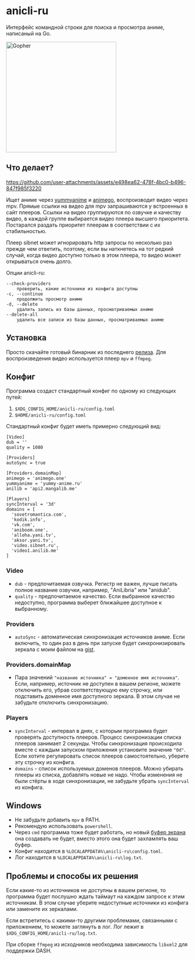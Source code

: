 # anicli-ru

Интерфейс командной строки для поиска и просмотра аниме, написаный на Go.

<img src="https://go.dev/blog/gopher/header.jpg" alt="Gopher" width="300"/>

## Что делает?
https://github.com/user-attachments/assets/e498ea62-478f-4bc0-b496-847f985f3220

Ищет аниме через [yummyanime](https://yummy-anime.ru/) и [animego](https://animego.org/), воспроизводит видео через mpv. 
Прямые ссылки на видео для mpv запрашиваются у встроенных в сайт плееров.
Ссылки на видео группируются по озвучке и качеству видео, 
в каждой группе выбирается видео плеера высшего приоритета.
Постарался раздать приоритет плеерам в соответствии с их стабильностью.

Плеер sibnet может игнорировать http запросы по несколько раз
прежде чем ответить, поэтому, если вы наткнетесь на тот редкий случай, когда видео 
доступно только в этом плеера, то видео может открываться очень долго.

Опции anicli-ru:
```
--check-providers
    проверить, какие источники из конфига доступны
-c, --continue
    продолжить просмотр аниме
-d, --delete
    удалить запись из базы данных, просматриваемых аниме
--delete-all
    удалить все записи из базы данных, просматриваемых аниме
```

## Установка
Просто скачайте готовый бинарник из последнего [релиза](https://github.com/OMRIFIJI/anicli-ru/releases). Для воспроизведения видео используется плеер `mpv` и `ffmpeg`.

## Конфиг
Программа создаст стандартный конфиг по одному из следующих путей:
1. `$XDG_CONFIG_HOME/anicli-ru/config.toml`
2. `$HOME/anicli-ru/config.toml`

Стандартный конфиг будет иметь примерно следующий вид:
```
[Video]
dub = ''
quality = 1080

[Providers]
autoSync = true

[Providers.domainMap]
animego = 'animego.one'
yummyanime = 'yummy-anime.ru'
anilib = 'api2.mangalib.me'

[Players]
syncInterval = '3d'
domains = [
  'sovetromantica.com',
  'kodik.info',
  'vk.com',
  'aniboom.one',
  'alloha.yani.tv',
  'aksor.yani.tv',
  'video.sibnet.ru',
  'video1.anilib.me'
]
```

### Video

* `dub` - предпочитаемая озвучка. Регистр не важен, лучше писать полное название озвучки, например, "AniLibria" или "anidub".
* `quality` - предпочитаемое качество. Если выбранное качество недоступно, программа выберет ближайшее доступное к выбранному.

### Providers

* `autoSync` - автоматическая синхронизация источников аниме. 
Если включить, то один раз в день при запуске будет синхронизировать зеркала с моим файлом на 
[gist](https://gist.github.com/OMRIFIJI/aacb12102b3aff21c37d5273f2b76fa0).

### Providers.domainMap

* Пара значений `"название источника" = "доменное имя источника"`. 
Если, например, источник не доступен в вашем регионе, можете отключить его, убрав соответствующую ему строчку,
или подставить доменное имя доступного зеркала. В этом случае не забудьте отключить синхронизацию.

### Players
* `syncInterval` - интервал в днях, с которым программа будет проверять доступность плееров. 
Процесс синхронизации списка плееров занимает 2 секунды.
Чтобы синхронизация происходила вместе с каждым запуском приложения установите значение `"0d"`. 
Если хотите регулировать список плееров самостоятельно, уберите эту строчку из конфига.
* `domains` - список используемых доменов плееров. Можно убирать плееры из списка, 
добавлять новые не надо. Чтобы изменения не были стёрты в ходе синхронизации,
не забудьте убрать `syncInterval` из конфига.

## Windows
* Не забудьте добавить `mpv` в PATH.
* Рекомендую использовать `powershell`.
* Через `cmd` программа тоже будет работать, но новый [буфер экрана](https://learn.microsoft.com/ru-ru/windows/console/console-screen-buffers) она создавать не будет, вместо этого она будет захламлять ваш буфер.
* Конфиг находится в `%LOCALAPPDATA%\anicli-ru\config.toml`.
* Лог находится в `%LOCALAPPDATA%\anicli-ru\log.txt`.


## Проблемы и способы их решения
Если какие-то из источников не доступны в вашем регионе, то программа будет послушно ждать таймаут на
каждом запросе к этим источникам. В этом случае уберите недоступные источники из конфига
или замените их зеркалами.

Если встретитесь с какими-то другими проблемами, связанными с приложением, то можете заглянуть в лог.
Лог лежит в `$XDG_CONFIG_HOME/anicli-ru/log.txt`.

При сборке `ffmpeg` из исходников необходима зависимость `libxml2` для поддержки DASH.
